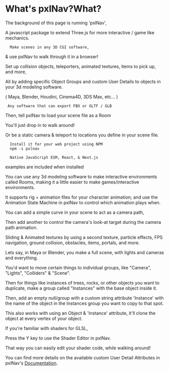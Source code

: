 # What's pxlNav?What?

The background of this page is running 'pxlNav',
    
   A javascript package to extend Three.js for more interactive / game like mechanics.

      Make scenes in any 3D CGI software,
      
& use pxlNav to walk through it in a browser!

Set up collision objects, teleporters, animated textures, items to pick up, and more,
    
   All by adding specific Object Groups and custom User Details to objects in your 3d modeling software.
    
   ( Maya, Blender, Houdini, Cinema4D, 3DS Max, etc... )
    
     Any software that can export FBX or GLTF / GLB

 Then, tell pxlNav to load your scene file as a Room 
    
 You'll just drop in to walk around!
    
 Or be a static camera & teleport to locations you define in your scene file.

      Install it for your web project using NPM
      npm -i pxlnav

      Native JavaScript ESM, React, & Next.js
      
examples are included when installed

You can use any 3d modeling software to make interactive environments called Rooms, making it a little easier to make games/interactive environments.

It supports rig + animation files for your character animation; and use the Animation State Machine in pxlNav to control which animation plays when.

You can add a simple curve in your scene to act as a camera path,
    
   Then add another to control the camera's look-at target during the camera path animation.

 Sliding & Animated textures by using a second texture, particle effects, FPS navigation, ground collision, obstacles, items, portals, and more.

Lets say, in Maya or Blender, you make a full scene, with lights and cameras and everything.

You'd want to move certain things to individual groups, like "Camera", "Lights", "Colliders" & "Scene".
    
   Then for things like instances of trees, rocks, or other objects you want to duplicate, make a group called "Instances" with the base object inside it.
    
   Then, add an empty null/group with a custom string attribute 'Instance' with the name of the object in the Instances group you want to copy to that spot.
    
   This also works with using an Object & 'Instance' attribute, it'll clone the object at every vertex of your object.

If you're familiar with shaders for GLSL,
    
   Press the Y key to use the Shader Editor in pxlNav.
    
   That way you can easily edit your shader code, while walking around!

You can find more details on the available custom User Detail Attributes in pxlNav's [Documentation](../pxlNav-docs).